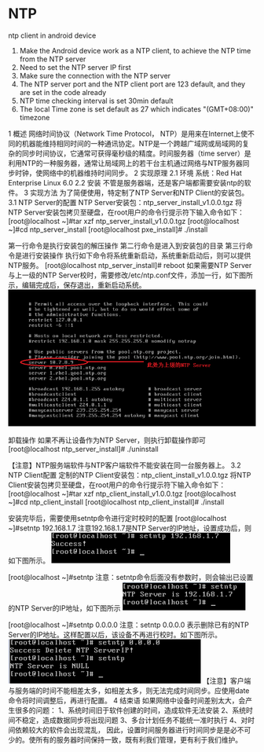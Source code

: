 # NTP
ntp client in android device
1. Make the Android device work as a NTP client, to achieve the NTP time from the NTP server
2. Need to set the NTP server IP first
3. Make sure the connection with the NTP server
4. The NTP server port and the NTP client port are 123 default, and they are set in the code already
5. NTP time checking interval is set 30min default
6. The local Time zone is set default as 27 which indicates "(GMT+08:00)" timezone

1	概述
    网络时间协议（Network Time Protocol， NTP）是用来在Internet上使不同的机器能维持相同时间的一种通讯协定。NTP是一个跨越广域网或局域网的复杂的同步时间协议，它通常可获得毫秒级的精度。时间服务器（time server）是利用NTP的一种服务器，通常让局域网上的若干台主机通过网络与NTP服务器同步时钟，使网络中的机器维持时间同步。
2	实现原理
2.1	环境
系统：Red Hat Enterprise Linux 6.0
2.2	安装
不管是服务器端，还是客户端都需要安装ntp的软件。
3	实现方法
为了简便使用，特定制了NTP Server和NTP Client的安装包。
3.1	NTP Server的配置
NTP Server安装包：ntp_server_install_v1.0.0.tgz
将NTP Server安装包拷贝至硬盘，在root用户的命令行提示符下输入命令如下：
[root@localhost ~]#tar xzf  ntp_server_install_v1.0.0.tgz
[root@localhost ~]#cd ntp_server_install
[root@localhost pxe_install]# ./install

第一行命令是执行安装包的解压操作
第二行命令是进入到安装包的目录
第三行命令是进行安装操作
执行如下命令将系统重新启动，系统重新启动后，则可以提供NTP服务。
[root@localhost ntp_server_install]# reboot
如果需要NTP Server与上一级的NTP Server校时，需要修改/etc/ntp.conf文件，添加一行，如下图所示，编辑完成后，保存退出，重新启动系统。
![image](https://github.com/hubinjisu/images/blob/master/images/image1.png)


卸载操作
如果不再让设备作为NTP Server，则执行卸载操作即可
[root@localhost ntp_server_install]# ./uninstall

【注意】NTP服务端软件与NTP客户端软件不能安装在同一台服务器上。
3.2	NTP Client配置
定制的NTP Client安装包：ntp_client_install_v1.0.0.tgz
将NTP Client安装包拷贝至硬盘，在root用户的命令行提示符下输入命令如下：
[root@localhost ~]#tar xzf  ntp_client_install_v1.0.0.tgz
[root@localhost ~]#cd ntp_client_install
[root@localhost ntp_client_install]# ./install

安装完毕后，需要使用setntp命令进行定时校时的配置
[root@localhost ~]#setntp 192.168.1.7
注意192.168.1.7是NTP Server的IP地址，设置成功后，则如下图所示。
![image](https://github.com/hubinjisu/images/blob/master/images/image2.png)

[root@localhost ~]#setntp 
注意：setntp命令后面没有参数时，则会输出已设置的NTP Server的IP地址，如下图所示
![image](https://github.com/hubinjisu/images/blob/master/images/image3.png)

[root@localhost ~]#setntp 0.0.0.0
注意：setntp 0.0.0.0 表示删除已有的NTP Server的IP地址。这样配置以后，该设备不再进行校时。如下图所示。
![image](https://github.com/hubinjisu/images/blob/master/images/image4.png)
【注意】客户端与服务端的时间不能相差太多，如相差太多，则无法完成时间同步。应使用date命令将时间调整后，再进行配置。
4	结束语
如果网络中设备时间差别太大，会产生很多的问题： 
1、系统时间旧于软件创建的时间，造成软件无法安装
2、系统时间不稳定，造成数据同步将出现问题
3、多台计划任务不能统一准时执行
4、对时间依赖较大的软件会出现混乱，
因此，设置时间服务器进行时间同步是是必不可少的。使所有的服务器时间保持一致，既有利我们管理，更有利于我们维护。

